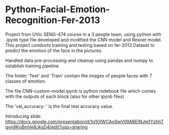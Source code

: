 # Python-Facial-Emotion-Recognition-Fer-2013
Project from UVic SENG-474 course in a 3 people team, using python with .ipynb type file developed and modified the CNN model and Resnet model. This project conducts training and testing based on fer-2013 Dataset to predict the emotion of the face in the pictures.

Handled data pre-processing and cleanup using pandas and numpy to establish training pipeline 

The folder 'Test' and 'Train' contain the images of people faces with 7 classes of emotion.

The file CNN-custom-model.ipynb is python notebook file which comes with the outputs of each block (also for other ipynb files)

The 'val_accuracy: ' is the final test accuracy value.

Introducing slide: https://docs.google.com/presentation/d/1q1OlWCAoSwV0lIABElNJmfYzhhTgvn9KnBmVe8JksD4/edit?usp=sharing 
